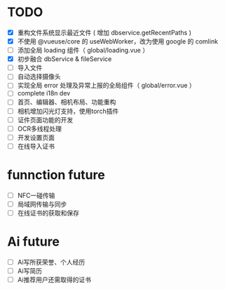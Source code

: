 # TODO

- [x] 重构文件系统显示最近文件 ( 增加 dbservice.getRecentPaths )
- [x] 不使用 @vueuse/core 的 useWebWorker，改为使用 google 的 comlink
- [ ] 添加全局 loading 组件（ global/loading.vue ）
- [x] 初步融合 dbService & fileService
- [ ] 导入文件
- [ ] 自动选择摄像头
- [ ] 实现全局 error 处理及异常上报的全局组件（ global/error.vue ）
- [ ] complete i18n dev
- [ ] 首页、编辑器、相机布局、功能重构
- [ ] 相机增加闪光灯支持，使用torch插件
- [ ] 证件页面功能的开发
- [ ] OCR多线程处理
- [ ] 开发设置页面
- [ ] 在线导入证书

# funnction future

- [ ] NFC一碰传输
- [ ] 局域网传输与同步
- [ ] 在线证书的获取和保存

# Ai future

- [ ] Ai写所获荣誉、个人经历
- [ ] Ai写简历
- [ ] Ai推荐用户还需取得的证书